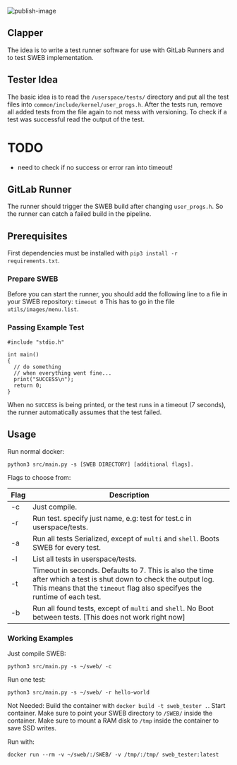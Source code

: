 ![publish-image](https://github.com/github/docs/actions/workflows/publish-image.yml/badge.svg)
## Clapper

The idea is to write a test runner software for use with GitLab Runners and to test SWEB implementation.

## Tester Idea

The basic idea is to read the ``/userspace/tests/`` directory and put all the test files into ``common/include/kernel/user_progs.h``. After the tests run, remove all added tests from the file again to not mess with versioning.
To check if a test was successful read the output of the test.

# TODO
- need to check if no success or error ran into timeout!

## GitLab Runner

The runner should trigger the SWEB build after changing `user_progs.h`. So the runner can catch a failed build in the pipeline.

## Prerequisites

First dependencies must be installed with `pip3 install -r requirements.txt`.

### Prepare SWEB

Before you can start the runner, you should add the following line to a file in your SWEB repository:
`timeout 0`
This has to go in the file `utils/images/menu.list`.

### Passing Example Test

```
#include "stdio.h"

int main()
{
  // do something
  // when everything went fine...
  print("SUCCESS\n");
  return 0;
}
```

When no `SUCCESS` is being printed, or the test runs in a timeout (7 seconds), the runner automatically assumes that the test failed.

## Usage

Run normal docker:

`python3 src/main.py -s [SWEB DIRECTORY] [additional flags].`

Flags to choose from:

| Flag | Description                                                                                                                                                                                     |
| ---- | ----------------------------------------------------------------------------------------------------------------------------------------------------------------------------------------------- |
| -c   | Just compile.                                                                                                                                                                                   |
| -r   | Run test. specify just name, e.g: test for test.c in userspace/tests.                                                                                                                           |
| -a   | Run all tests Serialized, except of `multi` and `shell`. Boots SWEB for every test.                                                                                                                                        |
| -l   | List all tests in userspace/tests.                                                                                                                                                              |
| -t   | Timeout in seconds. Defaults to 7. This is also the time after which a test is shut down to check the output log. This means that the `timeout` flag also specifyes the runtime of each test. |
 | -b   | Run all found tests, except of `multi` and `shell`. No Boot between tests. [This does not work right now]

### Working Examples

Just compile SWEB:

```
python3 src/main.py -s ~/sweb/ -c
```

Run one test:

```
python3 src/main.py -s ~/sweb/ -r hello-world
```

Not Needed:
Build the container with `docker build -t sweb_tester .`.
Start container. Make sure to point your SWEB directory to `/SWEB/` inside the container.
Make sure to mount a RAM disk to `/tmp` inside the container to save SSD writes.

Run with:

```
docker run --rm -v ~/sweb/:/SWEB/ -v /tmp/:/tmp/ sweb_tester:latest
```
